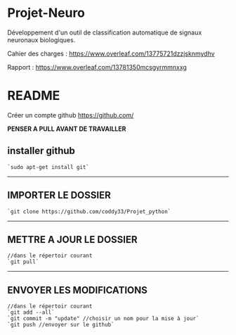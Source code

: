 # Projet-Neuro
Développement d'un outil de classification automatique de signaux neuronaux biologiques.

Cahier des charges : https://www.overleaf.com/13775721dzzjsknmydhv

Rapport : https://www.overleaf.com/13781350mcsgyrmmnxxg

# README

Créer un compte github https://github.com/

**PENSER A PULL AVANT DE TRAVAILLER**

## installer github

	`sudo apt-get install git`

---

## IMPORTER LE DOSSIER

	`git clone https://github.com/coddy33/Projet_python`

---

## METTRE A JOUR LE DOSSIER

	//dans le répertoir courant
	`git pull`

---

## ENVOYER LES MODIFICATIONS

	//dans le répertoir courant
	`git add --all`
	`git commit -m "update" //choisir un nom pour la mise à jour`
	`git push //envoyer sur le github`
